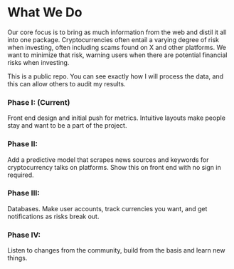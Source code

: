 <h1>What We Do</h1>

Our core focus is to bring as much information from the web and distil it all into one package. Cryptocurrencies often entail a varying degree of risk when investing, often including scams found on X and other platforms.
We want to minimize that risk, warning users when there are potential financial risks when investing.

This is a public repo. You can see exactly how I will process the data, and this can allow others to audit my results. 

<h3>Phase I: (Current)</h3>

Front end design and initial push for metrics. Intuitive layouts make people stay and want to be a part of the project.

<h3>Phase II: </h3>

Add a predictive model that scrapes news sources and keywords for cryptocurrency talks on platforms. Show this on front end with no sign in required.

<h3>Phase III:</h3>

Databases. Make user accounts, track currencies you want, and get notifications as risks break out. 

<h3>Phase IV:</h3>

Listen to changes from the community, build from the basis and learn new things.

